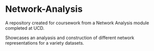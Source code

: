 # Network-Analysis
A repository created for coursework from a Network Analysis module completed at UCD. 

Showcases an analyasis and construction of different network representations for a variety datasets. 

